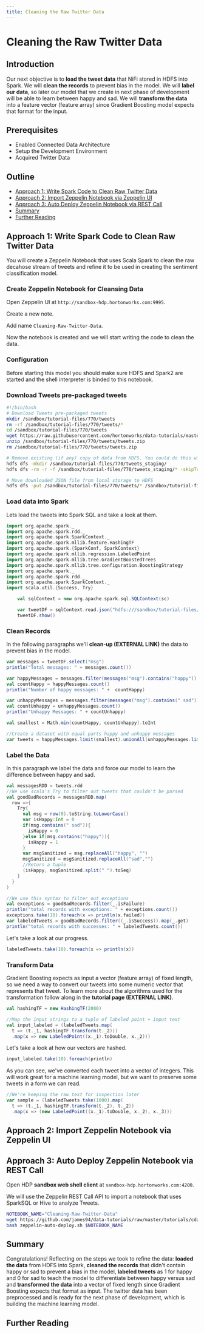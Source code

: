 ```yaml
---
title: Cleaning the Raw Twitter Data
---
```


# Cleaning the Raw Twitter Data

## Introduction

Our next objective is to **load the tweet data** that NiFi stored in HDFS into Spark. We will **clean the records** to prevent bias in the model. We will **label our data**, so later our model that we create in next phase of development will be able to learn between happy and sad. We will **transform the data** into a feature vector (feature array) since Gradient Boosting model expects that format for the input.

## Prerequisites

- Enabled Connected Data Architecture
- Setup the Development Environment
- Acquired Twitter Data

## Outline

- [Approach 1: Write Spark Code to Clean Raw Twitter Data](#approach-1-write-spark-code-to-clean-raw-twitter-data)
- [Approach 2: Import Zeppelin Notebook via Zeppelin UI](#approach-2-import-zeppelin-notebook-via-ui)
- [Approach 3: Auto Deploy Zeppelin Notebook via REST Call](#approach-3-auto-deploy-zeppelin-notebook-via-rest-call)
- [Summary](#summary)
- [Further Reading](#further-reading)

## Approach 1: Write Spark Code to Clean Raw Twitter Data

You will create a Zeppelin Notebook that uses Scala Spark to clean the raw decahose stream of tweets and refine it to be used in creating the sentiment classification model.

### Create Zeppelin Notebook for Cleansing Data

Open Zeppelin UI at `http://sandbox-hdp.hortonworks.com:9995`.

Create a new note.

Add name `Cleaning-Raw-Twitter-Data`.

Now the notebook is created and we will start writing the code to clean the data.

### Configuration

Before starting this model you should make sure HDFS and Spark2 are started and the shell interpreter is binded to this notebook.

### Download Tweets pre-packaged tweets

~~~bash
#!/bin/bash
# Download Tweets pre-packaged tweets
mkdir /sandbox/tutorial-files/770/tweets
rm -rf /sandbox/tutorial-files/770/tweets/*
cd /sandbox/tutorial-files/770/tweets
wget https://raw.githubusercontent.com/hortonworks/data-tutorials/master/tutorials/hdp/sentiment-analysis-with-apache-spark/assets/tweets.zip -O /sandbox/tutorial-files/770/tweets/tweets.zip
unzip /sandbox/tutorial-files/770/tweets/tweets.zip
rm /sandbox/tutorial-files/770/tweets/tweets.zip

# Remove existing (if any) copy of data from HDFS. You could do this with Ambari file view.
hdfs dfs -mkdir /sandbox/tutorial-files/770/tweets_staging/
hdfs dfs -rm -r -f /sandbox/tutorial-files/770/tweets_staging/* -skipTrash

# Move downloaded JSON file from local storage to HDFS
hdfs dfs -put /sandbox/tutorial-files/770/tweets/* /sandbox/tutorial-files/770/tweets_staging
~~~

### Load data into Spark

Lets load the tweets into Spark SQL and take a look at them.

~~~scala
import org.apache.spark._
import org.apache.spark.rdd._
import org.apache.spark.SparkContext._
import org.apache.spark.mllib.feature.HashingTF
import org.apache.spark.{SparkConf, SparkContext}
import org.apache.spark.mllib.regression.LabeledPoint
import org.apache.spark.mllib.tree.GradientBoostedTrees
import org.apache.spark.mllib.tree.configuration.BoostingStrategy
import org.apache.spark._
import org.apache.spark.rdd._
import org.apache.spark.SparkContext._
import scala.util.{Success, Try}

    val sqlContext = new org.apache.spark.sql.SQLContext(sc)

    var tweetDF = sqlContext.read.json("hdfs:///sandbox/tutorial-files/770/tweets_staging/*")
    tweetDF.show()
~~~

### Clean Records

In the following paragraphs we'll **clean-up (EXTERNAL LINK)** the data to prevent bias in the model.

~~~scala
var messages = tweetDF.select("msg")
println("Total messages: " + messages.count())

var happyMessages = messages.filter(messages("msg").contains("happy"))
val countHappy = happyMessages.count()
println("Number of happy messages: " +  countHappy)

var unhappyMessages = messages.filter(messages("msg").contains(" sad"))
val countUnhappy = unhappyMessages.count()
println("Unhappy Messages: " + countUnhappy)

val smallest = Math.min(countHappy, countUnhappy).toInt

//Create a dataset with equal parts happy and unhappy messages
var tweets = happyMessages.limit(smallest).unionAll(unhappyMessages.limit(smallest))
~~~

### Label the Data

In this paragraph we label the data and force our model to learn the difference between happy and sad.

~~~scala
val messagesRDD = tweets.rdd
//We use scala's Try to filter out tweets that couldn't be parsed
val goodBadRecords = messagesRDD.map(
  row =>{
    Try{
      val msg = row(0).toString.toLowerCase()
      var isHappy:Int = 0
      if(msg.contains(" sad")){
        isHappy = 0
      }else if(msg.contains("happy")){
        isHappy = 1
      }
      var msgSanitized = msg.replaceAll("happy", "")
      msgSanitized = msgSanitized.replaceAll("sad","")
      //Return a tuple
      (isHappy, msgSanitized.split(" ").toSeq)
    }
  }
)

//We use this syntax to filter out exceptions
val exceptions = goodBadRecords.filter(_.isFailure)
println("total records with exceptions: " + exceptions.count())
exceptions.take(10).foreach(x => println(x.failed))
var labeledTweets = goodBadRecords.filter((_.isSuccess)).map(_.get)
println("total records with successes: " + labeledTweets.count())
~~~

Let's take a look at our progress.

~~~scala
labeledTweets.take(10).foreach(x => println(x))
~~~

### Transform Data

Gradient Boosting expects as input a vector (feature array) of fixed length, so we need a way to convert our tweets into some numeric vector that represents that tweet. To learn more about the algorithms used for the transformation follow along in the **tutorial page (EXTERNAL LINK)**.

~~~scala
val hashingTF = new HashingTF(2000)

//Map the input strings to a tuple of labeled point + input text
val input_labeled = (labeledTweets.map(
  t => (t._1, hashingTF.transform(t._2)))
  .map(x => new LabeledPoint((x._1).toDouble, x._2)))
~~~

Let's take a look at how our vectors are hashed.

~~~scala
input_labeled.take(10).foreach(println)
~~~

As you can see, we've converted each tweet into a vector of integers. This will work great for a machine learning model, but we want to preserve some tweets in a form we can read.

~~~scala
//We're keeping the raw text for inspection later
var sample = (labeledTweets.take(1000).map(
  t => (t._1, hashingTF.transform(t._2), t._2))
  .map(x => (new LabeledPoint((x._1).toDouble, x._2), x._3)))
~~~

## Approach 2: Import Zeppelin Notebook via Zeppelin UI

## Approach 3: Auto Deploy Zeppelin Notebook via REST Call

Open HDP **sandbox web shell client** at `sandbox-hdp.hortonworks.com:4200`.

We will use the Zeppelin REST Call API to import a notebook that uses SparkSQL or Hive to analyze Tweets.

~~~bash
NOTEBOOK_NAME="Cleaning-Raw-Twitter-Data"
wget https://github.com/james94/data-tutorials/raw/master/tutorials/cda/building-a-cybersecurity-breach-detection-application/application/development/shell/zeppelin-auto-deploy.sh
bash zeppelin-auto-deploy.sh $NOTEBOOK_NAME
~~~

## Summary

Congratulations! Reflecting on the steps we took to refine the data: **loaded the data** from HDFS into Spark, **cleaned the records** that didn't contain happy or sad to prevent a bias in the model, **labeled tweets** as 1 for happy and 0 for sad to teach the model to differentiate between happy versus sad and **transformed the data** into a vector of fixed length since Gradient Boosting expects that format as input. The twitter data has been preprocessed and is ready for the next phase of development, which is building the machine learning model.

## Further Reading
